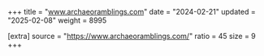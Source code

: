 +++
title = "www.archaeoramblings.com"
date = "2024-02-21"
updated = "2025-02-08"
weight = 8995

[extra]
source = "https://www.archaeoramblings.com/"
ratio = 45
size = 9
+++

